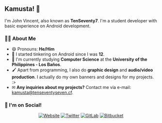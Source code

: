 ## Kamusta! 👋
I'm John Vincent, also known as **TenSeventy7**.  I'm a student developer with basic experience on Android development.

### 👨‍💻 About Me
- 😄 Pronouns: **He/Him**
- 🧒 I started tinkering on Android since I was **12**.
- 🎒 I'm currently studying **Computer Science** at the **University of the Philippines - Los Baños**.
- 🖌 Apart from programming, I also do **graphic design** and **audio/video production**. I actually do my own banners and designs for my projects. :>
- ✉ **Any inquiries about my projects?** Contact me via e-mail: [kamusta@tenseventyseven.cf](mailto:kamusta@tenseventyseven.xyz).

### 📣 I'm on Social!
<div class="cl-preview-section" align="center"><p><a href="https://tenseventyseven.xyz"><img src="https://img.shields.io/badge/Website-%231572B6.svg?style=for-the-badge&amp;logo=google-chrome&amp;logoColor=white" alt="Website"></a> <a href="https://twitter.com/TenSeventy7"><img src="https://img.shields.io/badge/TenSeventy7-%231DA1F2.svg?style=for-the-badge&amp;logo=Twitter&amp;logoColor=white" alt="Twitter"></a> <a href="https://gitlab.com/TenSeventy7"><img src="https://img.shields.io/badge/gitlab-%23181717.svg?style=for-the-badge&amp;logo=gitlab&amp;logoColor=white" alt="GitLab"></a> <a href="https://bitbucket.org/TenSeventy7"><img src="https://img.shields.io/badge/bitbucket-%230047B3.svg?style=for-the-badge&amp;logo=bitbucket&amp;logoColor=white" alt="Bitbucket"></a></p>
</div>
